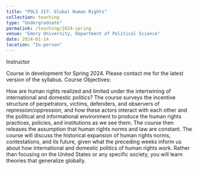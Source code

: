 ```yaml
---
title: "POLS 317: Global Human Rights"
collection: teaching
type: "Undergraduate"
permalink: /teaching/2024-spring
venue: "Emory University, Department of Political Science"
date: 2024-01-14
location: "In-person"
---
```




Instructor

Course in development for Spring 2024. Please contact me for the latest version of the syllabus.
Course Objectives:

How are human rights realized and limited under the intertwining of international and domestic politics? The course surveys the incentive structure of perpetrators, victims, defenders, and observers of repression/oppression, and how these actors interact with each other and the political and informational environment to produce the human rights practices, policies, and institutions as we see them. The course then releases the assumption that human rights norms and law are constant. The course will discuss the historical expansion of human rights norms, contestations, and its future, given what the preceding weeks inform us about how international and domestic politics of human rights work. Rather than focusing on the United States or any specific society, you will learn theories that generalize globally.
